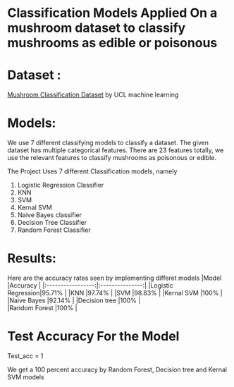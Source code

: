 # Classification Models Applied On a mushroom dataset to classify mushrooms as edible or poisonous

# Dataset :

[Mushroom Classification Dataset](https://www.kaggle.com/uciml/mushroom-classification?select=mushrooms.csv) by UCL machine learning 

# Models: 

We use 7 different classifying models to classify a dataset. The given dataset has multiple categorical features. There are 23 features totally, we use the relevant features to classify mushrooms as poisonous or edible. 

The Project Uses 7 different Classification models, namely

1. Logistic Regression Classifier
2. KNN
3. SVM
4. Kernal SVM
5. Naive Bayes classifier
6. Decision Tree Classifier
7. Random Forest Classifier

# Results:

Here are the accuracy rates seen by implementing differet models 
  |Model              |Accuracy         |
  |:-----------------:|:---------------:|
  |Logistic Regression|95.71%           |
  |KNN                |97.74%           |
  |SVM                |98.83%           |
  |Kernal SVM         |100%             |
  |Naive Bayes        |92.14%           |
  |Decision tree      |100%             |  
  |Random Forest      |100%             |

# Test Accuracy For the Model

Test_acc = 1
  
  We get a 100 percent accuracy by Random Forest, Decision tree and Kernal SVM models
